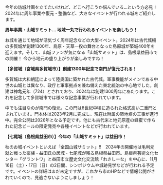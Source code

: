 今年の訪城計画を立てたいけれど、どこへ行こうか悩んでいる…という方必見！ 2024年に周年事業や復元・整備など、大きなイベントが行われる城をご紹介します。

**周年事業・山城サミット… 地域一丸で行われるイベントを楽しもう！**

お城を通じて地域が活気づく周年記念などの大型イベント。2024年は古代城柵の多賀城が創建1300年、島原・天草一揆の舞台となった島原城が築城400年を迎えます。そして、山城ファンが気になる「山城サミット」は、島根県益田市での開催！ 今から地元の盛り上がりが楽しみですね！

**【多賀城（宮城県多賀城市）】創建1300年記念で南門が復元される！**

多賀城は大和朝廷によって陸奥国に築かれた古代城。軍事機能がメインである中世の山城とは異なり、政庁と軍事拠点を兼ね備えた東北統治の中心地でした。創建は神亀元年（724）とされており、2024年は創建1300周年にあたります。これを記念して多賀城市では様々な記念事業が行われています。

中でも注目なのが南門の復元。この門は8世紀中頃に造られた格式高い二重門とされています。門本体は2023年2月に完成し、現在は附属の築地塀の工事が進行中。完全公開は2026年となる予定です。他にも古代米と地元原産の蜂蜜で作られた記念ビールの限定発売や各種イベントなどが行われています。

**【七尾城（島根県益田市）】今年の「山城サミット」は益田市！**

秋のお城イベントといえば「全国山城サミット」!!　2024年の開催地は毛利元就と戦った豪族・益田氏の居城・七尾城が残る島根県益田市。島根県芸術文化センター「グラントワ」と益田市立歴史文化交流館「れきしーな」を中心に、11月16日（土）・17日（日）の2日間、シンポジウムや城跡見学などが行われる予定です。イベントの詳細はまだ未定ですが、これから市のHPなどで情報公開がされていくので、見逃さないようにしましょう！